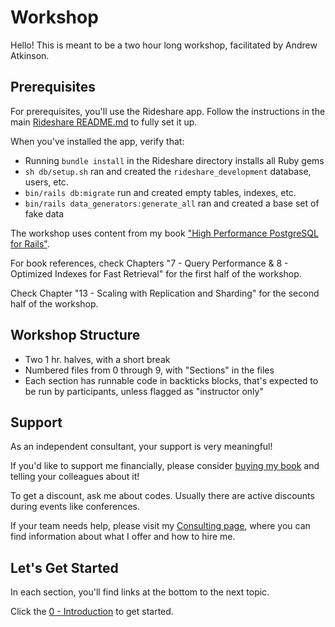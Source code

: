# Workshop

Hello! This is meant to be a two hour long workshop, facilitated by Andrew Atkinson.

## Prerequisites
For prerequisites, you'll use the Rideshare app. Follow the instructions in the main [Rideshare README.md](/README.md) to fully set it up.

When you've installed the app, verify that:
- Running `bundle install` in the Rideshare directory installs all Ruby gems
- `sh db/setup.sh` ran and created the `rideshare_development` database, users, etc.
- `bin/rails db:migrate` run and created empty tables, indexes, etc.
- `bin/rails data_generators:generate_all` ran and created a base set of fake data

The workshop uses content from my book ["High Performance PostgreSQL for Rails"](https://andyatkinson.com/pgrailsbook).

For book references, check Chapters "7 - Query Performance &  8 - Optimized Indexes for Fast Retrieval" for the first half of the workshop.

Check Chapter "13 - Scaling with Replication and Sharding" for the second half of the workshop.

## Workshop Structure
- Two 1 hr. halves, with a short break
- Numbered files from 0 through 9, with "Sections" in the files
- Each section has runnable code in backticks blocks, that's expected to be run by participants, unless flagged as "instructor only"

## Support
As an independent consultant, your support is very meaningful!

If you'd like to support me financially, please consider [buying my book](https://andyatkinson.com/pgrailsbook) and telling your colleagues about it!

To get a discount, ask me about codes. Usually there are active discounts during events like conferences.

If your team needs help, please visit my [Consulting page](http://andyatkinson.com/consulting), where you can find information about what I offer and how to hire me.

## Let's Get Started
In each section, you'll find links at the bottom to the next topic.

Click the [0 - Introduction](/docs/workshop/0_introduction.md) to get started.
